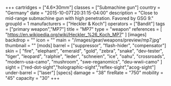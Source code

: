 +++
cartridges = ["4.6×30mm"]
classes = ["Submachine gun"]
country = "Germany"
date = "2015-10-07T20:31:15-04:00"
description = "Close to mid-range submachine gun with high penetration. Favored by GSG 9."
groupId = 1
manufacturers = ["Heckler & Koch"]
operators = ["Bandit"]
tags = ["primary weapon","MP7"]
title = "MP7"
type = "weapon"
references = [
  "https://en.wikipedia.org/wiki/Heckler_%26_Koch_MP7"
]
[images]
  backdrop = ""
  icon = ""
  main = "/images/gear/weapons/preview/mp7.jpg"
  thumbnail = ""
[mods]
  barrel = ["suppressor", "flash-hider", "compensator"]
  skin = [
    "fire",
    "elephant",
    "emerald",
    "gold",
    "zebra",
    "snake",
    "dev-tester",
    "tiger",
    "leopard",
    "ralphie",
    "leder",
    "schneien",
    "ice",
    "oahu",
    "crossroads",
    "modern-usa-camo",
    "mushroom",
    "swe-reganomics",
    "deu-wwii-camo"
  ]
  sight = ["red-dot-sight","holographic-sight","reflex-sight","acog-sight"]
  under-barrel = ["laser"]
[specs]
  damage = "38"
  fireRate = "750"
  mobility = "45"
  capacity = "30"
+++
